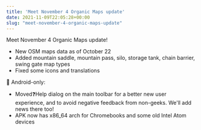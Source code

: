 ```yaml
---
title: 'Meet November 4 Organic Maps update'
date: 2021-11-09T22:05:28+00:00
slug: "meet-november-4-organic-maps-update"
---
```


Meet November 4 Organic Maps update!
* New OSM maps data as of October 22
* Added mountain saddle, mountain pass, silo, storage tank, chain barrier, swing gate map types
* Fixed some icons and translations

🤖 Android-only:
* Moved❓Help dialog on the main toolbar for a better new user experience, and to avoid negative feedback from non-geeks. We'll add news there too!
* APK now has x86\_64 arch for Chromebooks and some old Intel Atom devices
